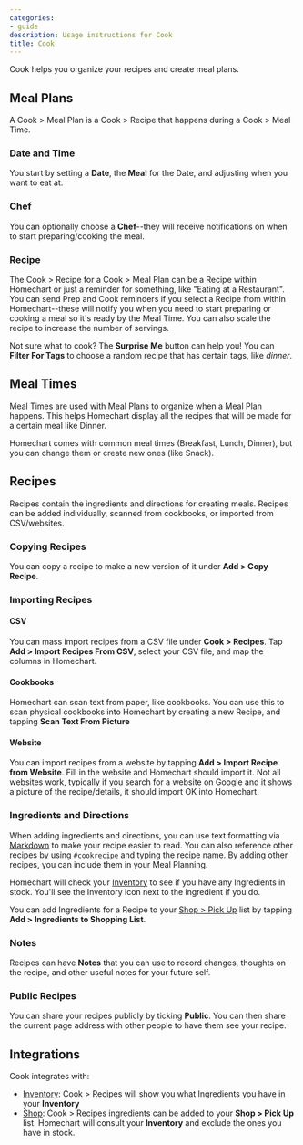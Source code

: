 ```yaml
---
categories:
- guide
description: Usage instructions for Cook
title: Cook
---
```


Cook helps you organize your recipes and create meal plans.

## Meal Plans

A Cook > Meal Plan is a Cook > Recipe that happens during a Cook > Meal Time.

### Date and Time

You start by setting a **Date**, the **Meal** for the Date, and adjusting when you want to eat at.

### Chef

You can optionally choose a **Chef**--they will receive notifications on when to start preparing/cooking the meal.

### Recipe

The Cook > Recipe for a Cook > Meal Plan can be a Recipe within Homechart or just a reminder for something, like "Eating at a Restaurant".  You can send Prep and Cook reminders if you select a Recipe from within Homechart--these will notify you when you need to start preparing or cooking a meal so it's ready by the Meal Time.  You can also scale the recipe to increase the number of servings.

Not sure what to cook?  The **Surprise Me** button can help you!  You can **Filter For Tags** to choose a random recipe that has certain tags, like _dinner_.

## Meal Times

Meal Times are used with Meal Plans to organize when a Meal Plan happens.  This helps Homechart display all the recipes that will be made for a certain meal like Dinner.

Homechart comes with common meal times (Breakfast, Lunch, Dinner), but you can change them or create new ones (like Snack).

## Recipes

Recipes contain the ingredients and directions for creating meals.  Recipes can be added individually, scanned from cookbooks, or imported from CSV/websites.

### Copying Recipes

You can copy a recipe to make a new version of it under **Add > Copy Recipe**.

### Importing Recipes

#### CSV

You can mass import recipes from a CSV file under **Cook > Recipes**.  Tap **Add > Import Recipes From CSV**, select your CSV file, and map the columns in Homechart.

#### Cookbooks

Homechart can scan text from paper, like cookbooks.  You can use this to scan physical cookbooks into Homechart by creating a new Recipe, and tapping **Scan Text From Picture**

#### Website

You can import recipes from a website by tapping **Add > Import Recipe from Website**.  Fill in the website and Homechart should import it.  Not all websites work, typically if you search for a website on Google and it shows a picture of the recipe/details, it should import OK into Homechart.


### Ingredients and Directions

When adding ingredients and directions, you can use text formatting via [Markdown](../markdown) to make your recipe easier to read.  You can also reference other recipes by using `#cookrecipe` and typing the recipe name.  By adding other recipes, you can include them in your Meal Planning.

Homechart will check your [Inventory](../inventory) to see if you have any Ingredients in stock.  You'll see the Inventory icon next to the ingredient if you do.

You can add Ingredients for a Recipe to your [Shop > Pick Up](../shop#pick-up) list by tapping **Add > Ingredients to Shopping List**.

### Notes

Recipes can have **Notes** that you can use to record changes, thoughts on the recipe, and other useful notes for your future self.

### Public Recipes

You can share your recipes publicly by ticking **Public**.  You can then share the current page address with other people to have them see your recipe.

## Integrations

Cook integrates with:

- [Inventory](../inventory): Cook > Recipes will show you what Ingredients you have in your **Inventory**
- [Shop](../shop.md): Cook > Recipes ingredients can be added to your **Shop > Pick Up** list.  Homechart will consult your **Inventory** and exclude the ones you have in stock.
